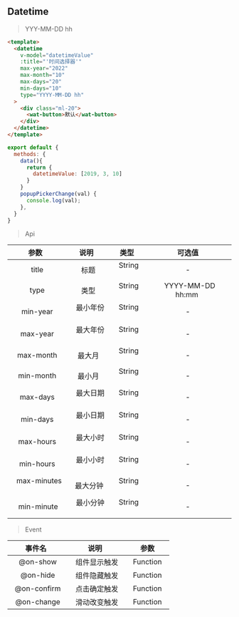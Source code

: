 ## Datetime

> YYY-MM-DD hh

```html
<template>
  <datetime
    v-model="datetimeValue"
    :title="'时间选择器'"
    max-year="2022"
    max-month="10"
    max-days="20"
    min-days="10"
    type="YYYY-MM-DD hh"
  >
    <div class="ml-20">
      <wat-button>默认</wat-button>
    </div>
  </datetime>
</template>
```

```javascript
export default {
  methods: {
    data(){
      return {
        datetimeValue: [2019, 3, 10]
      }
    }
    popupPickerChange(val) {
      console.log(val);
    },
  }
}
```

> Api

| 参数   | 说明    |  类型  |  可选值 | 
| :----: | :----:   | :----: |:----: |
|   title    |   标题    |   String    |  -    |  
|   type    |   类型    |   String    |  YYYY-MM-DD hh:mm   |  
|   min-year    |   最小年份    |   String    |  -    |  
|   max-year    |   最大年份    |   String    |  -    | 
|   max-month    |   最大月    |   String    |  -    |  
|   min-month    |   最小月    |   String    |  -    |  
|   max-days    |   最大日期    |   String    |  -    |  
|   min-days    |   最小日期    |   String    |  -    | 
|   max-hours    |   最大小时    |   String    |  -    |  
|   min-hours    |   最小小时    |   String    |  -    |  
|   max-minutes    |   最大分钟   |   String    |  -    |  
|   min-minute   |   最小分钟    |   String    |  -    | 

> Event

| 事件名   | 说明    |  参数  |  
| :----: | :----:   | :----: |
|   @on-show    |   组件显示触发    |   Function    |  
|   @on-hide    |   组件隐藏触发    |   Function    |  
|   @on-confirm    |   点击确定触发    |   Function    |  
|   @on-change    |   滑动改变触发    |   Function    |  
